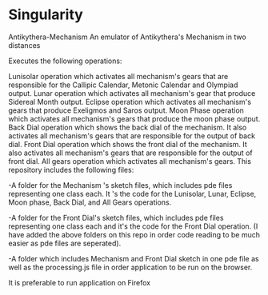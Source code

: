 # Singularity

Antikythera-Mechanism
An emulator of Antikythera's Mechanism in two distances



Executes the following operations:

Lunisolar operation which activates all mechanism's gears that are responsible for the Callipic Calendar, Metonic Calendar and Olympiad output.
Lunar operation which activates all mechanism's gear that produce Sidereal Month output.
Eclipse operation which activates all mechanism's gears that produce Exeligmos and Saros output.
Moon Phase operation which activates all mechanism's gears that produce the moon phase output.
Back Dial operation which shows the back dial of the mechanism. It also activates all mechanism's gears that are responsible for the output of back dial.
Front Dial operation which shows the front dial of the mechanism. It also activates all mechanism's gears that are responsible for the output of front dial.
All gears operation which activates all mechanism's gears.
This repository includes the following files:

-A folder for the Mechanism 's sketch files, which includes pde files representing one class each. It 's the code for the Lunisolar, Lunar, Eclipse, Moon phase, Back Dial, and All Gears operations.

-A folder for the Front Dial's sketch files, which includes pde files representing one class each and it's the code for the Front Dial operation. (I have added the above folders on this repo in order code reading to be much easier as pde files are seperated).

-A folder which includes Mechanism and Front Dial sketch in one pde file as well as the processing.js file in order application to be run on the browser.

It is preferable to run application on Firefox
